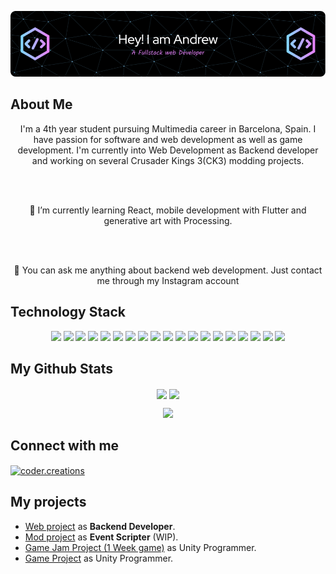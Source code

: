 ![Header](./github-header-image.png)

## About Me
<p align="center">
I'm a 4th year student pursuing Multimedia career in Barcelona, Spain. I have passion for software and web development as well as game development. I'm currently into Web Development as Backend developer and working on several Crusader Kings 3(CK3) modding projects.
</p>
<br>
<br>
<p align="center">
🌱 I’m currently learning React, mobile development with Flutter and generative art with Processing.
</p>
<br>
<br>
<p align="center">
💬 You can ask me anything about backend web development. Just contact me through my Instagram account
</p>

## Technology Stack
  <p align="center">
    <img src="https://img.shields.io/badge/C-A8B9CC?logo=c&logoColor=fff&style=plastic">
    <img src="https://img.shields.io/badge/.NET-512BD4?logo=dotnet&logoColor=fff&style=plastic">
    <img src="https://img.shields.io/badge/HTML5-E34F26?logo=html5&logoColor=fff&style=plastic">
    <img src="https://img.shields.io/badge/CSS3-1572B6?logo=css3&logoColor=fff&style=plastic">
    <img src="https://img.shields.io/badge/JavaScript-F7DF1E?logo=javascript&logoColor=000&style=plastic">
    <img src="https://img.shields.io/badge/PHP-777BB4?logo=php&logoColor=fff&style=plastic">
    <img src="https://img.shields.io/badge/Angular-0F0F11?logo=angular&logoColor=fff&style=plastic">
    <img src="https://img.shields.io/badge/Node.js-5FA04E?logo=nodedotjs&logoColor=fff&style=plastic">
    <img src="https://img.shields.io/badge/Express-000?logo=express&logoColor=fff&style=plastic">
    <img src="https://img.shields.io/badge/Unity-FFF?logo=unity&logoColor=000&style=plastic">
    <img src="https://img.shields.io/badge/Android%20Studio-3DDC84?logo=androidstudio&logoColor=fff&style=plastic">
    <img src="https://img.shields.io/badge/Flutter-02569B?logo=flutter&logoColor=fff&style=plastic">
    <img src="https://img.shields.io/badge/Dart-0175C2?logo=dart&logoColor=fff&style=plastic">
    <img src="https://img.shields.io/badge/MySQL-4479A1?logo=mysql&logoColor=fff&style=plastic">
    <img src="https://img.shields.io/badge/Oracle-F80000?logo=oracle&logoColor=fff&style=plastic">
    <img src="https://img.shields.io/badge/Git-F05032?logo=git&logoColor=fff&style=plastic">
    <img src="https://img.shields.io/badge/GitHub-181717?logo=github&logoColor=fff&style=plastic">
    <img src="https://img.shields.io/badge/WordPress-21759B?logo=wordpress&logoColor=fff&style=plastic">
    <img src="https://img.shields.io/badge/Firebase-DD2C00?logo=firebase&logoColor=fff&style=plastic">

  </p>

## My Github Stats
<p align="center">
  <img height=200 align="center" src="https://github-readme-stats-mu-flax-18.vercel.app/api?username=andresas106&theme=merko">
  <img height=200 align="center" src="https://github-readme-stats-mu-flax-18.vercel.app/api/top-langs/?username=andresas106&layout=compact&langs_count=8&card_width=320&size_weight=0.5&count_weight=0.5&theme=merko">
</p>
<p align="center">
  <img src="https://github-readme-streak-stats-khaki.vercel.app/?user=andresas106&theme=merko">
</p>

## Connect with me
<p align="left">
<a href="https://instagram.com/coder.creations" target="blank"><img align="center" src="https://raw.githubusercontent.com/rahuldkjain/github-profile-readme-generator/master/src/images/icons/Social/instagram.svg" alt="coder.creations" height="30" width="40" /></a>
</p>

## My projects
- [Web project](https://www.influencetarget.com) as **Backend Developer**.
- [Mod project](https://steamcommunity.com/sharedfiles/filedetails/?id=3288510635) as **Event Scripter** (WIP).
- [Game Jam Project (1 Week game)](https://github.com/Andresas106/LoopedGameJam) as Unity Programmer.
- [Game Project](https://github.com/Andresas106/PBL6_BacoStudios/releases/tag/v0.1.0) as Unity Programmer.

